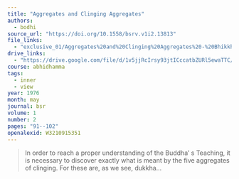 ```yaml
---
title: "Aggregates and Clinging Aggregates"
authors:
  - bodhi
source_url: "https://doi.org/10.1558/bsrv.v1i2.13813"
file_links:
  - "exclusive_01/Aggregates%20and%20Clinging%20Aggregates%20-%20Bhikkhu%20Bodhi.pdf"
drive_links:
  - "https://drive.google.com/file/d/1v5jjRcIrsy93jtICccatbZURl5ewaTTC/view?usp=drivesdk"
course: abhidhamma
tags:
  - inner
  - view
year: 1976
month: may
journal: bsr
volume: 1
number: 2
pages: "91--102"
openalexid: W3210915351
---
```


> In order to reach a proper understanding of the Buddha’ s Teaching, it is necessary to discover exactly what is meant by the five aggregates of clinging. For these are, as we see, dukkha...


